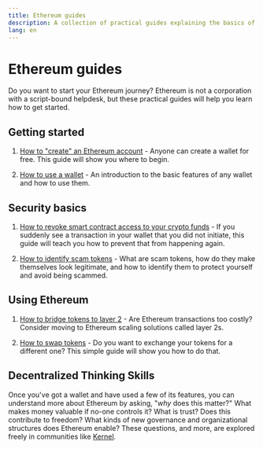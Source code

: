 ```yaml
---
title: Ethereum guides
description: A collection of practical guides explaining the basics of using Ethereum for beginners.
lang: en
---
```


# Ethereum guides

Do you want to start your Ethereum journey? Ethereum is not a corporation with a script-bound helpdesk, but these practical guides will help you learn how to get started.

## Getting started

1. [How to "create" an Ethereum account](/guides/how-to-create-an-ethereum-account/) - Anyone can create a wallet for free. This guide will show you where to begin.

2. [How to use a wallet](/guides/how-to-use-a-wallet/) - An introduction to the basic features of any wallet and how to use them.

## Security basics

1. [How to revoke smart contract access to your crypto funds](/guides/how-to-revoke-token-access/) - If you suddenly see a transaction in your wallet that you did not initiate, this guide will teach you how to prevent that from happening again.

2. [How to identify scam tokens](/guides/how-to-id-scam-tokens/) - What are scam tokens, how do they make themselves look legitimate, and how to identify them to protect yourself and avoid being scammed.

## Using Ethereum

1. [How to bridge tokens to layer 2](/guides/how-to-use-a-bridge/) - Are Ethereum transactions too costly? Consider moving to Ethereum scaling solutions called layer 2s.

2. [How to swap tokens](/guides/how-to-swap-tokens/) - Do you want to exchange your tokens for a different one? This simple guide will show you how to do that.

## Decentralized Thinking Skills

Once you've got a wallet and have used a few of its features, you can understand more about Ethereum by asking, "_why_ does this matter?" What makes money valuable if no-one controls it? What is trust? Does this contribute to freedom? What kinds of new governance and organizational structures does Ethereum enable? These questions, and more, are explored freely in communities like [Kernel](https://www.kernel.community/).
